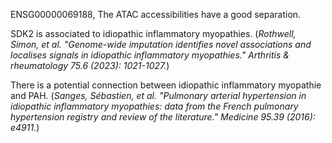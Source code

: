 ENSG00000069188, The ATAC accessibilities have a good separation.

SDK2 is associated to idiopathic inflammatory myopathies.
(*Rothwell, Simon, et al. "Genome-wide imputation identifies novel associations and localises signals in idiopathic inflammatory myopathies." Arthritis & rheumatology 75.6 (2023): 1021-1027.*) 

There is a potential connection between idiopathic inflammatory myopathie and PAH.
(*Sanges, Sébastien, et al. "Pulmonary arterial hypertension in idiopathic inflammatory myopathies: data from the French pulmonary hypertension registry and review of the literature." Medicine 95.39 (2016): e4911.*)



